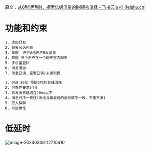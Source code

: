 原文：[从0到1再到N，探索亿级流量的IM架构演绎 - 飞书云文档 (feishu.cn)](https://nxwz51a5wp.feishu.cn/docs/doccnTYWSZg4v9bYTQH8hXkGJPc)

# 功能和约束

~~~
1. 添加好友
2. 聊天会话列表
3. 单聊  用户A给用户B发消息
4. 群聊 多个用户在一个聊天室内聊天
5. 多设备登陆
6. 消息漫游
7. 消息已读，查看已读/未读列表
~~~

~~~
1. DAU 10亿 预估QPS和存储消耗
2. 可靠性要求5个9
3. 收发消息延迟在10ms以下
4. 消息时序一致性(发送与接收端的消息顺序一致，不重不漏)
5. 万人群聊
6. 可运维性
~~~

# 低延时

![image-20240308112710610](C:\Users\NetPunk\AppData\Roaming\Typora\typora-user-images\image-20240308112710610.png)